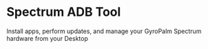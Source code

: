 # Spectrum ADB Tool
Install apps, perform updates, and manage your GyroPalm Spectrum hardware from your Desktop
